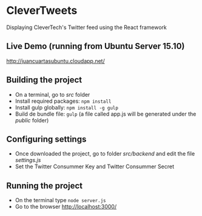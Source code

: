 # CleverTweets
Displaying CleverTech's Twitter feed using the React framework

## Live Demo (running from Ubuntu Server 15.10)
http://juancuartasubuntu.cloudapp.net/

## Building the project
- On a terminal, go to *src* folder
- Install required packages: <code>npm install</code>
- Install gulp globally: <code>npm install -g gulp</code>
- Build de bundle file: <code>gulp</code> (a file called app.js will be generated under the *public* folder)

## Configuring settings
- Once downloaded the project, go to folder *src/backend* and edit the file *settings.js*
- Set the Twitter Consummer Key and Twitter Consummer Secret

## Running the project
- On the terminal type <code>node server.js</code>
- Go to the browser [http://localhost:3000/](http://localhost:3000/)
